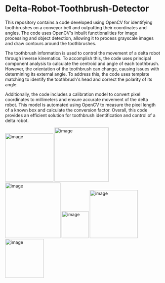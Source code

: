 # Delta-Robot-Toothbrush-Detector

This repository contains a code developed using OpenCV for identifying toothbrushes on a conveyor belt and outputting their coordinates and angles. The code uses OpenCV's inbuilt functionalities for image processing and object detection, allowing it to process grayscale images and draw contours around the toothbrushes.

The toothbrush information is used to control the movement of a delta robot through inverse kinematics. To accomplish this, the code uses principal component analysis to calculate the centroid and angle of each toothbrush. However, the orientation of the toothbrush can change, causing issues with determining its external angle. To address this, the code uses template matching to identify the toothbrush's head and correct the polarity of its angle.

Additionally, the code includes a calibration model to convert pixel coordinates to millimeters and ensure accurate movement of the delta robot. This model is automated using OpenCV to measure the pixel length of a known box and calculate the conversion factor. Overall, this code provides an efficient solution for toothbrush identification and control of a delta robot.


<img width="156" alt="image" src="https://user-images.githubusercontent.com/121004983/219562388-59ed1b65-bc34-4d5d-b179-7cb7ed465017.png">

<img width="175" alt="image" src="https://user-images.githubusercontent.com/121004983/219562461-490ce308-1e5c-4e43-9b4f-ddcf15c444fc.png">

<img width="179" alt="image" src="https://user-images.githubusercontent.com/121004983/219562575-293ca591-d03f-4d57-a779-40fdc883b0c4.png">

<img width="87" alt="image" src="https://user-images.githubusercontent.com/121004983/219562587-fdb66a54-7caa-476c-89cb-e45015425b48.png">

<img width="155" alt="image" src="https://user-images.githubusercontent.com/121004983/219562604-95a88466-5e28-4dcd-8d65-9853d271cda5.png">

<img width="125" alt="image" src="https://user-images.githubusercontent.com/121004983/219562640-089eed18-8da7-418f-9660-543d0a3ce728.png">



